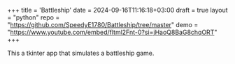 +++
title = 'Battleship'
date = 2024-09-16T11:16:18+03:00
draft = true
layout = "python"
repo = "https://github.com/SpeedyE1780/Battleship/tree/master"
demo = "https://www.youtube.com/embed/fltml2Fnt-0?si=jHaoQ8BaG8chqORT"
+++

This a tkinter app that simulates a battleship game.
